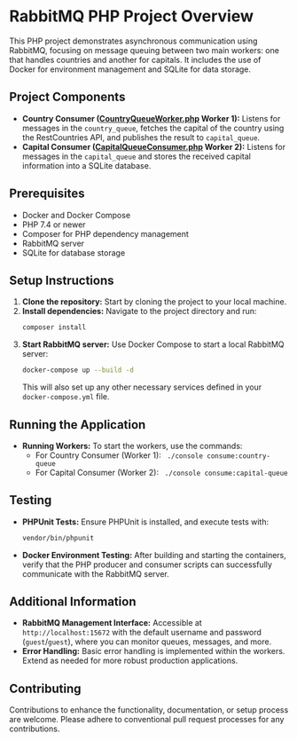 
# RabbitMQ PHP Project Overview

This PHP project demonstrates asynchronous communication using RabbitMQ, focusing on message queuing between two main workers: one that handles countries and another for capitals. It includes the use of Docker for environment management and SQLite for data storage.

## Project Components

- **Country Consumer ([CountryQueueWorker.php](src%2FWorkers%2FCountryQueueWorker.php) Worker 1):** Listens for messages in the `country_queue`, fetches the capital of the country using the RestCountries API, and publishes the result to `capital_queue`.
- **Capital Consumer ([CapitalQueueConsumer.php](src%2FWorkers%2FCapitalQueueConsumer.php) Worker 2):** Listens for messages in the `capital_queue` and stores the received capital information into a SQLite database.

## Prerequisites

- Docker and Docker Compose
- PHP 7.4 or newer
- Composer for PHP dependency management
- RabbitMQ server
- SQLite for database storage

## Setup Instructions

1. **Clone the repository:** Start by cloning the project to your local machine.
2. **Install dependencies:** Navigate to the project directory and run:
    ```bash
    composer install
    ```
3. **Start RabbitMQ server:** Use Docker Compose to start a local RabbitMQ server:
    ```bash
    docker-compose up --build -d
    ```
   This will also set up any other necessary services defined in your `docker-compose.yml` file.
## Running the Application

- **Running Workers:** To start the workers, use the commands:
    - For Country Consumer (Worker 1): ` ./console consume:country-queue`
    - For Capital Consumer (Worker 2): ` ./console consume:capital-queue`

## Testing

- **PHPUnit Tests:** Ensure PHPUnit is installed, and execute tests with:
    ```bash
    vendor/bin/phpunit
    ```
- **Docker Environment Testing:** After building and starting the containers, verify that the PHP producer and consumer scripts can successfully communicate with the RabbitMQ server.

## Additional Information

- **RabbitMQ Management Interface:** Accessible at `http://localhost:15672` with the default username and password (`guest`/`guest`), where you can monitor queues, messages, and more.
- **Error Handling:** Basic error handling is implemented within the workers. Extend as needed for more robust production applications.

## Contributing

Contributions to enhance the functionality, documentation, or setup process are welcome. Please adhere to conventional pull request processes for any contributions.